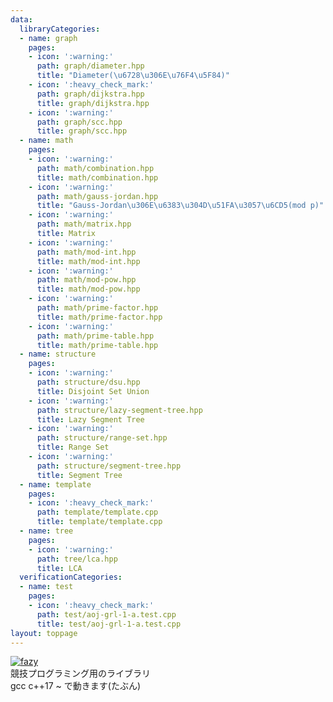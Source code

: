 ```yaml
---
data:
  libraryCategories:
  - name: graph
    pages:
    - icon: ':warning:'
      path: graph/diameter.hpp
      title: "Diameter(\u6728\u306E\u76F4\u5F84)"
    - icon: ':heavy_check_mark:'
      path: graph/dijkstra.hpp
      title: graph/dijkstra.hpp
    - icon: ':warning:'
      path: graph/scc.hpp
      title: graph/scc.hpp
  - name: math
    pages:
    - icon: ':warning:'
      path: math/combination.hpp
      title: math/combination.hpp
    - icon: ':warning:'
      path: math/gauss-jordan.hpp
      title: "Gauss-Jordan\u306E\u6383\u304D\u51FA\u3057\u6CD5(mod p)"
    - icon: ':warning:'
      path: math/matrix.hpp
      title: Matrix
    - icon: ':warning:'
      path: math/mod-int.hpp
      title: math/mod-int.hpp
    - icon: ':warning:'
      path: math/mod-pow.hpp
      title: math/mod-pow.hpp
    - icon: ':warning:'
      path: math/prime-factor.hpp
      title: math/prime-factor.hpp
    - icon: ':warning:'
      path: math/prime-table.hpp
      title: math/prime-table.hpp
  - name: structure
    pages:
    - icon: ':warning:'
      path: structure/dsu.hpp
      title: Disjoint Set Union
    - icon: ':warning:'
      path: structure/lazy-segment-tree.hpp
      title: Lazy Segment Tree
    - icon: ':warning:'
      path: structure/range-set.hpp
      title: Range Set
    - icon: ':warning:'
      path: structure/segment-tree.hpp
      title: Segment Tree
  - name: template
    pages:
    - icon: ':heavy_check_mark:'
      path: template/template.cpp
      title: template/template.cpp
  - name: tree
    pages:
    - icon: ':warning:'
      path: tree/lca.hpp
      title: LCA
  verificationCategories:
  - name: test
    pages:
    - icon: ':heavy_check_mark:'
      path: test/aoj-grl-1-a.test.cpp
      title: test/aoj-grl-1-a.test.cpp
layout: toppage
---
```

[![fazy](https://img.shields.io/endpoint?url=https%3A%2F%2Fatcoder-badges.now.sh%2Fapi%2Fatcoder%2Fjson%2Ffazy)](https://atcoder.jp/users/fazy)  
競技プログラミング用のライブラリ  
gcc c++17 ~ で動きます(たぶん)  
